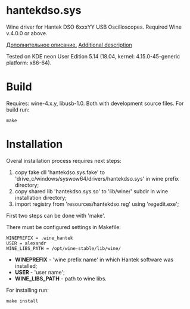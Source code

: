 # hantekdso.sys
Wine driver for Hantek DSO 6xxxYY USB Oscilloscopes.
Required Wine v.4.0.0 or above.

[Дополнительное описание.](https://github.com/AlexUg/hantekdso.sys/wiki/Russian)
[Additional description](https://github.com/AlexUg/hantekdso.sys/wiki/English)

Tested on KDE neon User Edition 5.14 (18.04, kernel: 4.15.0-45-generic platform: x86-64).

# Build
Requires: wine-4.x.y, libusb-1.0. Both with development source files.
For build run:
```
make
```

# Installation
Overal installation process requires next steps:
1. copy fake dll 'hantekdso.sys.fake' to 'drive_c/windows/syswow64/drivers/hantekdso.sys' in wine prefix directory;
2. copy shared lib 'hantekdso.sys.so' to 'lib/wine/' subdir in wine installation directory;
3. import registry from 'resources/hantekdso.reg' using 'regedit.exe';

First two steps can be done with 'make'.

There must be configured settings in Makefile:
```
WINEPREFIX = .wine_hantek
USER = alexandr
WINE_LIBS_PATH = /opt/wine-stable/lib/wine/
```
- **WINEPREFIX** - 'wine prefix name' in which Hantek software was installed;
- **USER** - 'user name';
- **WINE_LIBS_PATH** - path to wine libs.

For installing run:
```
make install
```

